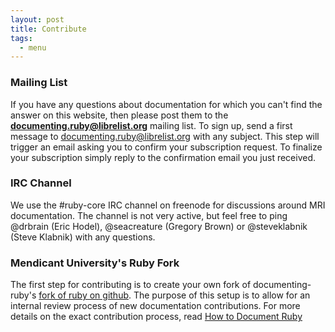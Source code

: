 ```yaml
---
layout: post
title: Contribute
tags:
  - menu
---
```


### Mailing List

If you have any questions about documentation for which you can't find the answer on this website, then please post them to the **documenting.ruby@librelist.org** mailing list. To sign up, send a first message to documenting.ruby@librelist.org with any subject. This step will trigger an email asking you to confirm your subscription request. To finalize your subscription simply reply to the confirmation email you just received.

### IRC Channel

We use the #ruby-core IRC channel on freenode for discussions around MRI documentation. The channel is not very active, but feel free to ping @drbrain (Eric Hodel), @seacreature (Gregory Brown) or @steveklabnik (Steve Klabnik) with any questions.


### Mendicant University's Ruby Fork

The first step for contributing is to create your own fork of documenting-ruby's [fork of ruby on github](https://github.com/documenting-ruby/ruby). The purpose of this setup is to allow for an internal review process of new documentation contributions. For more details on the exact contribution process, read [How to Document Ruby](/step-by-step-guide.html)

